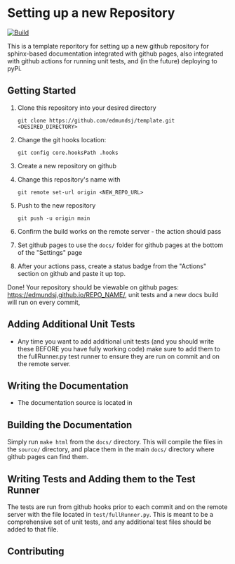 Setting up a new Repository
===============================
[![Build](https://github.com/edmundsj/template/actions/workflows/python-package-conda.yml/badge.svg)](https://github.com/edmundsj/template/actions/workflows/python-package-conda.yml)

This is a template reporitory for setting up a new github repository for
sphinx-based documentation integrated with github pages, also integrated with
github actions for running unit tests, and (in the future) deploying to pyPi.

Getting Started
------------------
1. Clone this repository into your desired directory

    ```git clone https://github.com/edmundsj/template.git <DESIRED_DIRECTORY>```

2. Change the git hooks location:

    ```git config core.hooksPath .hooks```

3. Create a new repository on github
4. Change this repository's name with 

   ```git remote set-url origin <NEW_REPO_URL>```

5. Push to the new repository 

    ```git push -u origin main```

6. Confirm the build works on the remote server - the action should pass
7. Set github pages to use the ``docs/`` folder for github pages at the bottom
   of the "Settings" page
8. After your actions pass, create a status badge from the "Actions" section on
   github and paste it up top.

Done! Your repository should be viewable on github pages: 
https://edmundsj.github.io/REPO_NAME/, unit tests and a new docs build will run
on every commit, 

Adding Additional Unit Tests
-------------------------------
- Any time you want to add additional unit tests (and you should write these
BEFORE you have fully working code) make sure to add them to the fullRunner.py
test runner to ensure they are run on commit and on the remote server.


Writing the Documentation
------------------------------
- The documentation source is located in 

Building the Documentation
----------------------------
Simply run ``make html`` from the ``docs/`` directory. This will compile the
files in the ``source/`` directory, and place them in the main ``docs/``
directory where github pages can find them.

Writing Tests and Adding them to the Test Runner
---------------------------------------------------
The tests are run from github hooks prior to each commit and on the remote
server with the file located in ``test/fullRunner.py``. This is meant to be a
comprehensive set of unit tests, and any additional test files should be added
to that file.


Contributing
----------------
